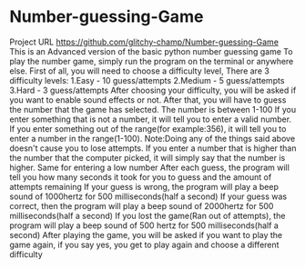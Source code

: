 # Number-guessing-Game
Project URL
https://github.com/glitchy-champ/Number-guessing-Game
This is an Advanced version of the basic python number guessing game
To play the number game, simply run the program on the terminal or anywhere else.
First of all, you will need to choose a difficulty level,
There are 3 difficulty levels:
    1.Easy - 10 guess/attempts
    2.Medium - 5 guess/attempts
    3.Hard - 3 guess/attempts
After choosing your difficulty, you will be asked if you want to enable sound effects or not.
After that, you will have to guess the number that the game has selected.
The number is between 1-100
If you enter something that is not a number, it will tell you to enter a valid number.
If you enter something out of the range(for example:356), it will tell you to enter a number in the range(1-100).
Note:Doing any of the things said above doesn't cause you to lose attempts.
If you enter a number that is higher than the number that the computer picked, it will simply say that the number is higher.
Same for entering a low number
After each guess, the program will tell you how many seconds it took for you to guess and the amount of attempts remaining
If your guess is wrong, the program will play a beep sound of 1000hertz for 500 milliseconds(half a second)
If your guess was correct, then the program will play a beep sound of 2000hertz for 500 milliseconds(half a second)
If you lost the game(Ran out of attempts), the program will play a beep sound of 500 hertz for 500 milliseconds(half a second)
After playing the game, you will be asked if you want to play the game again, if you say yes, you get to play again and choose a different difficulty

